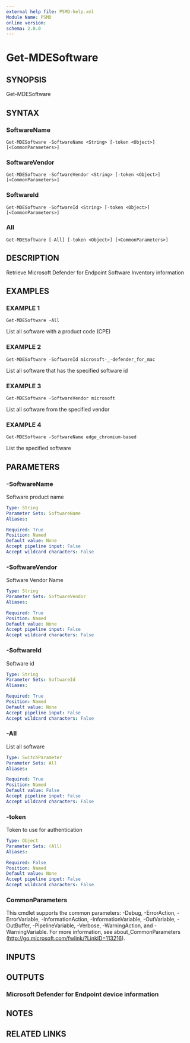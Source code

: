 ```yaml
---
external help file: PSMD-help.xml
Module Name: PSMD
online version:
schema: 2.0.0
---
```


# Get-MDESoftware

## SYNOPSIS
Get-MDESoftware

## SYNTAX

### SoftwareName
```
Get-MDESoftware -SoftwareName <String> [-token <Object>] [<CommonParameters>]
```

### SoftwareVendor
```
Get-MDESoftware -SoftwareVendor <String> [-token <Object>] [<CommonParameters>]
```

### SoftwareId
```
Get-MDESoftware -SoftwareId <String> [-token <Object>] [<CommonParameters>]
```

### All
```
Get-MDESoftware [-All] [-token <Object>] [<CommonParameters>]
```

## DESCRIPTION
Retrieve Microsoft Defender for Endpoint Software Inventory information

## EXAMPLES

### EXAMPLE 1
```
Get-MDESoftware -All
```

List all software with a product code (CPE)

### EXAMPLE 2
```
Get-MDESoftware -SoftwareId microsoft-_-defender_for_mac
```

List all software that has the specified software id

### EXAMPLE 3
```
Get-MDESoftware -SoftwareVendor microsoft
```

List all software from the specified vendor

### EXAMPLE 4
```
Get-MDESoftware -SoftwareName edge_chromium-based
```

List the specified software

## PARAMETERS

### -SoftwareName
Software product name

```yaml
Type: String
Parameter Sets: SoftwareName
Aliases:

Required: True
Position: Named
Default value: None
Accept pipeline input: False
Accept wildcard characters: False
```

### -SoftwareVendor
Software Vendor Name

```yaml
Type: String
Parameter Sets: SoftwareVendor
Aliases:

Required: True
Position: Named
Default value: None
Accept pipeline input: False
Accept wildcard characters: False
```

### -SoftwareId
Software id

```yaml
Type: String
Parameter Sets: SoftwareId
Aliases:

Required: True
Position: Named
Default value: None
Accept pipeline input: False
Accept wildcard characters: False
```

### -All
List all software

```yaml
Type: SwitchParameter
Parameter Sets: All
Aliases:

Required: True
Position: Named
Default value: False
Accept pipeline input: False
Accept wildcard characters: False
```

### -token
Token to use for authentication

```yaml
Type: Object
Parameter Sets: (All)
Aliases:

Required: False
Position: Named
Default value: None
Accept pipeline input: False
Accept wildcard characters: False
```

### CommonParameters
This cmdlet supports the common parameters: -Debug, -ErrorAction, -ErrorVariable, -InformationAction, -InformationVariable, -OutVariable, -OutBuffer, -PipelineVariable, -Verbose, -WarningAction, and -WarningVariable.
For more information, see about_CommonParameters (http://go.microsoft.com/fwlink/?LinkID=113216).

## INPUTS

## OUTPUTS

### Microsoft Defender for Endpoint device information
## NOTES

## RELATED LINKS
